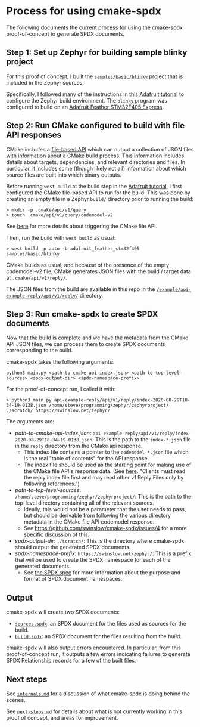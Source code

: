 # Process for using cmake-spdx

The following documents the current process for using the cmake-spdx proof-of-concept to generate SPDX documents.

## Step 1: Set up Zephyr for building sample blinky project

For this proof of concept, I built the [`samples/basic/blinky`](https://github.com/zephyrproject-rtos/zephyr/tree/master/samples/basic/blinky) project that is included in the Zephyr sources.

Specifically, I followed many of the instructions in [this Adafruit tutorial](https://learn.adafruit.com/blinking-led-with-zephyr-rtos/overview) to configure the Zephyr build environment.
The `blinky` program was configured to build on an [Adafruit Feather STM32F405 Express](https://www.adafruit.com/product/4382).

## Step 2: Run CMake configured to build with file API responses

CMake includes a [file-based API](https://cmake.org/cmake/help/v3.18/manual/cmake-file-api.7.html) which can output a collection of JSON files with information about a CMake build process.
This information includes details about targets, dependencies, and relevant directories and files.
In particular, it includes some (though likely not all) information about which source files are built into which binary outputs.

Before running `west build` at the build step in the [Adafruit tutorial](https://learn.adafruit.com/blinking-led-with-zephyr-rtos/building-a-sample-program), I first configured the CMake file-based API to run for the build.
This was done by creating an empty file in a Zephyr `build/` directory prior to running the build:

```
> mkdir -p .cmake/api/v1/query
> touch .cmake/api/v1/query/codemodel-v2
```

See [here](https://cmake.org/cmake/help/latest/manual/cmake-file-api.7.html#v1-shared-stateless-query-files) for more details about triggering the CMake file API.

Then, run the build with `west build` as usual:

```
> west build -p auto -b adafruit_feather_stm32f405 samples/basic/blinky
```

CMake builds as usual, and because of the presence of the empty codemodel-v2 file, CMake generates JSON files with the build / target data at `.cmake/api/v1/reply/`.

The JSON files from the build are available in this repo in the [`/example/api-example-reply/api/v1/reply/`](/example/api-example-reply/api/v1/reply) directory.

## Step 3: Run cmake-spdx to create SPDX documents

Now that the build is complete and we have the metadata from the CMake API JSON files, we can process them to create SPDX documents corresponding to the build.

cmake-spdx takes the following arguments:

```
python3 main.py <path-to-cmake-api-index.json> <path-to-top-level-sources> <spdx-output-dir> <spdx-namespace-prefix>
```

For the proof-of-concept run, I called it with:

```
> python3 main.py api-example-reply/api/v1/reply/index-2020-08-29T18-34-19-0138.json /home/steve/programming/zephyr/zephyrproject/ ./scratch/ https://swinslow.net/zephyr/
```

The arguments are:
* _path-to-cmake-api-index.json_: `api-example-reply/api/v1/reply/index-2020-08-29T18-34-19-0138.json`: This is the path to the `index-*.json` file in the `reply` directory from the CMake api response.
  * This index file contains a pointer to the `codemodel-*.json` file which is the real "table of contents" for the API response.
  * The index file should be used as the starting point for making use of the CMake file API's response data. (See [here](https://cmake.org/cmake/help/latest/manual/cmake-file-api.7.html#v1-reply-index-file): "Clients must read the reply index file first and may read other v1 Reply Files only by following references.")
* _path-to-top-level-sources_: `/home/steve/programming/zephyr/zephyrproject/`: This is the path to the top-level directory containing all of the relevant sources.
  * Ideally, this would not be a parameter that the user needs to pass, but should be derivable from following the various directory metadata in the CMake file API codemodel response.
  * See https://github.com/swinslow/cmake-spdx/issues/4 for a more specific discussion of this.
* _spdx-output-dir_: `./scratch/`: This is the directory where cmake-spdx should output the generated SPDX documents.
* _spdx-namespace-prefix_: `https://swinslow.net/zephyr/`: This is a prefix that will be used to create the SPDX namespace for each of the generated documents.
  * See [the SPDX spec](https://spdx.github.io/spdx-spec/2-document-creation-information/#25-spdx-document-namespace) for more information about the purpose and format of SPDX document namespaces.

## Output

cmake-spdx will create two SPDX documents:
* [`sources.spdx`](/example/sources.spdx): an SPDX document for the files used as sources for the build.
* [`build.spdx`](/example/build.spdx): an SPDX document for the files resulting from the build.

cmake-spdx will also output errors encountered.
In particular, from this proof-of-concept run, it outputs a few errors indicating failures to generate SPDX Relationship records for a few of the built files.

## Next steps

See [`internals.md`](/docs/internals.md) for a discussion of what cmake-spdx is doing behind the scenes.

See [`next-steps.md`](/docs/next-steps.md) for details about what is not currently working in this proof of concept, and areas for improvement.
